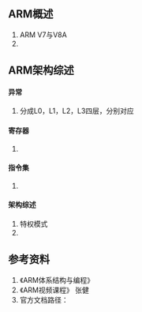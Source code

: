 ## ARM概述
1. ARM V7与V8A
2. 

## ARM架构综述
#### 异常
1. 分成L0，L1，L2，L3四层，分别对应

#### 寄存器
1. 

#### 指令集
1. 

#### 架构综述
1. 特权模式
2. 

## 参考资料
1. 《ARM体系结构与编程》
2. 《ARM视频课程》 张健
3. 官方文档路径：
